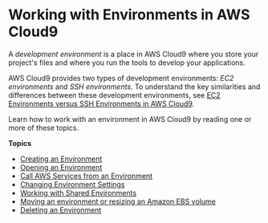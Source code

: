 # Working with Environments in AWS Cloud9<a name="environments"></a>

A *development environment* is a place in AWS Cloud9 where you store your project's files and where you run the tools to develop your applications\.

AWS Cloud9 provides two types of development environments: *EC2 environments* and *SSH environments*\. To understand the key similarities and differences between these development environments, see [EC2 Environments versus SSH Environments in AWS Cloud9](ec2-env-versus-ssh-env.md)\.

Learn how to work with an environment in AWS Cloud9 by reading one or more of these topics\.

**Topics**
+ [Creating an Environment](create-environment.md)
+ [Opening an Environment](open-environment.md)
+ [Call AWS Services from an Environment](credentials.md)
+ [Changing Environment Settings](change-environment.md)
+ [Working with Shared Environments](share-environment.md)
+ [Moving an environment or resizing an Amazon EBS volume](move-environment.md)
+ [Deleting an Environment](delete-environment.md)